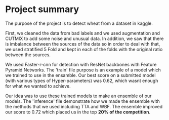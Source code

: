 # Project summary

The purpose of the project is to detect wheat from a dataset in kaggle.

First, we cleaned the data from bad labels and we used augmentation and CUTMIX to add some noise and unusual data.
In addition, we saw that there is imbalance between the sources of the data so in order to deal with that,
we used stratified 5 Fold and kept in each of the folds with the original ratio between the sources.

We used Faster-r-cnn for detection with ResNet backbones with Feature Pyramid Networks.
The 'train' file purpose is an example of a model which we trained to use in the ensamble.
Our best score on a submitted model (with various types of Hyper-parameters) was 0.62,
which wasnt enough for what we wanted to achieve.

Our idea was to use these trained models to make an ensemble of our models.
The 'inference' file demonstrate how we made the ensemble with the methods that we used including TTA and WBF.
The ensemble improved our score to 0.72 which placed us in the top **20% of the competition**.

